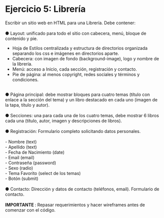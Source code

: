# Ejercicio 5: Librería
Escribir un sitio web en HTML para una Librería. Debe contener: <br>
<br>
● Layout: unificado para todo el sitio con cabecera, menú, bloque de contenido y pie.
- Hoja de Estilos centralizada y estructura de directorios organizada separando los css e imágenes en directorios aparte. <br>
- Cabecera: con imagen de fondo (background-image), logo y nombre de la librería. <br>
- Menú: acceso a Inicio, cada sección, registración y contacto. <br>
- Pie de página: al menos copyright, redes sociales y términos y condiciones. <br>
<br>
● Página principal: debe mostrar bloques para cuatro temas (título con enlace a la sección del tema) y un libro destacado en cada uno 
(imagen de la tapa, título y autor). <br>
<br>
● Secciones: una para cada una de los cuatro temas, debe mostrar 6 libros cada una (título, autor, imagen y descripciones de libros). <br>
<br>
● Registración: Formulario completo solicitando datos personales. <br>
<br>
- Nombre (text) <br> 
- Apellido (text) <br>
- Fecha de Nacimiento (date) <br>
- Email (email) <br>
- Contraseña (password) <br>
- Sexo (radio) <br>
- Tema Favorito (select de los temas) <br>
- Botón (submit) <br>
<br>
● Contacto: Dirección y datos de contacto (teléfonos, email). Formulario de contacto. <br>
<br>
<b> IMPORTANTE </b>: Repasar requerimientos y hacer wireframes antes de comenzar con el código.
